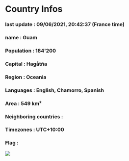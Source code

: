 # Country  Infos
### last update : 09/06/2021, 20:42:37 (France time)

### name : Guam
### Population : 184'200
### Capital : Hagåtña
### Region : Oceania
### Languages : English, Chamorro, Spanish
### Area : 549 km²
### Neighboring countries : 
### Timezones : UTC+10:00

### Flag :
![](https://restcountries.eu/data/gum.svg)